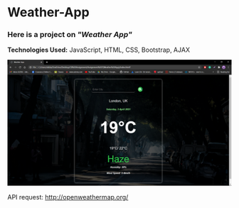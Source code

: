 # Weather-App

### Here is a project on **_"Weather App"_**
**Technologies Used:** JavaScript, HTML, CSS, Bootstrap, AJAX <br>

![alt text](images/2021-04-04.png)


API request: http://openweathermap.org/ <br>
